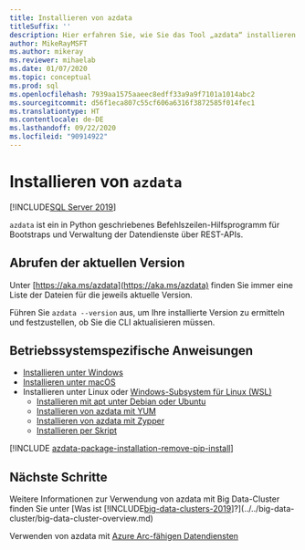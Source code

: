 ```yaml
---
title: Installieren von azdata
titleSuffix: ''
description: Hier erfahren Sie, wie Sie das Tool „azdata“ installieren.
author: MikeRayMSFT
ms.author: mikeray
ms.reviewer: mihaelab
ms.date: 01/07/2020
ms.topic: conceptual
ms.prod: sql
ms.openlocfilehash: 7939aa1575aaeec8edff33a9a9f7101a1014abc2
ms.sourcegitcommit: d56f1eca807c55cf606a6316f3872585f014fec1
ms.translationtype: HT
ms.contentlocale: de-DE
ms.lasthandoff: 09/22/2020
ms.locfileid: "90914922"
---
```

# <a name="install-azdata"></a>Installieren von `azdata`

[!INCLUDE[SQL Server 2019](../../includes/applies-to-version/azdata.md)]

`azdata` ist ein in Python geschriebenes Befehlszeilen-Hilfsprogramm für Bootstraps und Verwaltung der Datendienste über REST-APIs. 

## <a name="find-latest-version"></a>Abrufen der aktuellen Version

Unter [https://aka.ms/azdata](https://aka.ms/azdata) finden Sie immer eine Liste der Dateien für die jeweils aktuelle Version.

Führen Sie `azdata --version` aus, um Ihre installierte Version zu ermitteln und festzustellen, ob Sie die CLI aktualisieren müssen.

## <a name="os-specific-instructions"></a>Betriebssystemspezifische Anweisungen

* [Installieren unter Windows](../install/deploy-install-azdata-installer.md)
* [Installieren unter macOS](../install/deploy-install-azdata-macos.md)
* Installieren unter Linux oder [Windows-Subsystem für Linux (WSL)](/windows/wsl/about/)
   * [Installieren mit apt unter Debian oder Ubuntu](../install/deploy-install-azdata-linux-package.md)
   * [Installieren von azdata mit YUM](../install/deploy-install-azdata-yum.md)
   * [Installieren von azdata mit Zypper](../install/deploy-install-azdata-zypper.md)
   * [Installieren per Skript](../install/deploy-install-azdata-pip.md)

[!INCLUDE [azdata-package-installation-remove-pip-install](../../includes/azdata-package-installation-remove-pip-install.md)]

## <a name="next-steps"></a>Nächste Schritte

Weitere Informationen zur Verwendung von azdata mit Big Data-Cluster finden Sie unter [Was ist [!INCLUDE[big-data-clusters-2019](../../includes/ssbigdataclusters-ver15.md)]?](../../big-data-cluster/big-data-cluster-overview.md)

Verwenden von azdata mit [Azure Arc-fähigen Datendiensten](/azure/azure-arc/data/)
